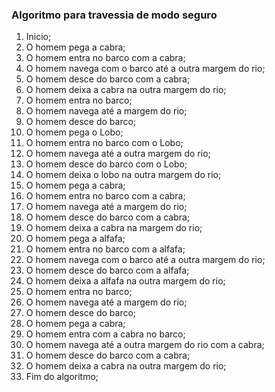 
### Algoritmo para travessia de modo seguro 
1. Inicio;
2. O homem pega a cabra;
3. O homem entra no barco com a cabra;
4. O homem navega com o barco até a outra margem do rio;
5. O homem desce do barco com a cabra;
6. O homem deixa a cabra na outra margem do rio;
8. O homem entra no barco;
9. O homem navega até a margem do rio;
10. O homem desce do barco;
11. O homem pega o Lobo;
12. O homem entra no barco com o Lobo;
13. O homem navega até a outra margem do rio;
14. O homem desce do barco com o Lobo;
15. O homem deixa o lobo na outra margem do rio;
16. O homem pega a cabra;
17. O homem entra no barco com a cabra;
18. O homem navega até a margem do rio;
19. O homem desce do barco com a cabra;
20. O homem deixa a cabra na margem do rio;
21. O homem pega a alfafa;
22. O homem entra no barco com a alfafa;
23. O homem navega com o barco até a outra margem do rio;
24. O homem desce do barco com a alfafa;
25. O homem deixa a alfafa na outra margem do rio;
26. O homem entra no barco;
27. O homem navega até a margem do rio;
28. O homem desce do barco;
29. O homem pega a cabra;
30. O homem entra com a cabra no barco;
31. O homem navega até a outra margem do rio com a cabra;
32. O homem desce do barco com a cabra;
33. O homem deixa a cabra na outra margem do rio;
34. Fim do algoritmo;  
